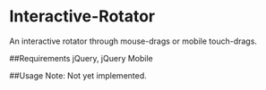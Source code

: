 Interactive-Rotator
===================

An interactive rotator through mouse-drags or mobile touch-drags.

##Requirements
jQuery, jQuery Mobile

##Usage
Note: Not yet implemented.
